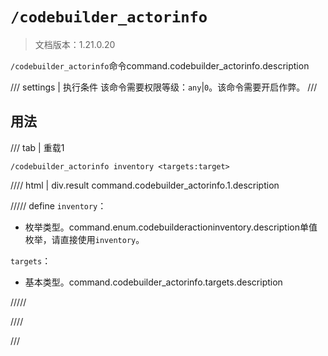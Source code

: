 # `/codebuilder_actorinfo`

> 文档版本：1.21.0.20

`/codebuilder_actorinfo`命令command.codebuilder_actorinfo.description

/// settings | 执行条件
该命令需要权限等级：`any`|`0`。该命令需要开启作弊。
///

## 用法

/// tab | 重载1
```mcfunction
/codebuilder_actorinfo inventory <targets:target>
```

//// html | div.result
command.codebuilder_actorinfo.1.description

///// define
`inventory`：<!-- md:samp CodeBuilderActionInventory -->

- 枚举类型。command.enum.codebuilderactioninventory.description单值枚举，请直接使用`inventory`。

`targets`：<!-- md:samp target -->

- 基本类型。command.codebuilder_actorinfo.targets.description


/////

////

///
